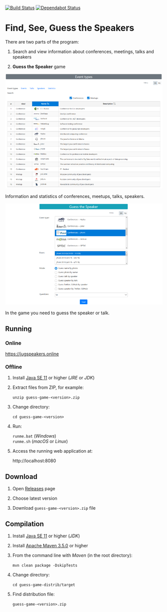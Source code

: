[![Build Status](https://travis-ci.org/jugrugroup/guess-game.svg?branch=master)](https://travis-ci.org/jugrugroup/guess-game)
[![Dependabot Status](https://badgen.net/dependabot/JugruGroup/guess-game)](https://dependabot.com)

# Find, See, Guess the Speakers

There are two parts of the program:
1. Search and view information about conferences, meetings, talks and speakers

1. **Guess the Speaker** game

![Information](/images/information.png)

Information and statistics of conferences, meetups, talks, speakers.

![Game](/images/game.png)

In the game you need to guess the speaker or talk.

## Running

### Online

https://jugspeakers.online

### Offline

1. Install [Java SE 11](https://www.oracle.com/technetwork/java/javase/downloads/index.html) or higher (*JRE* or *JDK*)

1. Extract files from ZIP, for example:

    `unzip guess-game-<version>.zip`

1. Change directory:

    `cd guess-game-<version>`

1. Run:

    `runme.bat` (*Windows*)  
    `runme.sh` (*macOS* or *Linux*)

1. Access the running web application at:

    http://localhost:8080

## Download

1. Open [Releases](https://github.com/dbelob/guess-game/releases) page

1. Choose latest version

1. Download `guess-game-<version>.zip` file

## Compilation

1. Install [Java SE 11](https://www.oracle.com/technetwork/java/javase/downloads/index.html) or higher (*JDK*)

1. Install [Apache Maven 3.5.0](https://maven.apache.org/download.cgi) or higher

1. From the command line with *Maven* (in the root directory):

    `mvn clean package -DskipTests`

1. Change directory:

    `cd guess-game-distrib/target`

1. Find distribution file:

    `guess-game-<version>.zip`
